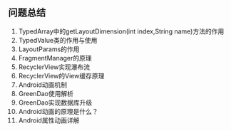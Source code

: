 ## 问题总结

1. TypedArray中的getLayoutDimension(int index,String name)方法的作用
2. TypedValue类的作用与使用
3. LayoutParams的作用
4. FragmentManager的原理
5. RecyclerView实现瀑布流
6. RecyclerView的View缓存原理
7. Android动画机制
8. GreenDao使用解析
9. GreenDao实现数据库升级
10. Android动画的原理是什么？
11. Android属性动画详解

